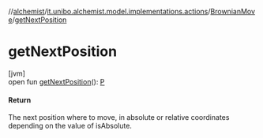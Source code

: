 //[alchemist](../../../index.md)/[it.unibo.alchemist.model.implementations.actions](../index.md)/[BrownianMove](index.md)/[getNextPosition](get-next-position.md)

# getNextPosition

[jvm]\
open fun [getNextPosition](get-next-position.md)(): [P](../../it.unibo.alchemist/-supported-incarnations/get.md)

#### Return

The next position where to move, in absolute or relative coordinates depending on the value of isAbsolute.

